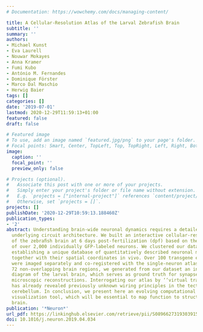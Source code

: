 ```yaml
---
# Documentation: https://wowchemy.com/docs/managing-content/

title: A Cellular-Resolution Atlas of the Larval Zebrafish Brain
subtitle: ''
summary: ''
authors:
- Michael Kunst
- Eva Laurell
- Nouwar Mokayes
- Anna Kramer
- Fumi Kubo
- António M. Fernandes
- Dominique Förster
- Marco Dal Maschio
- Herwig Baier
tags: []
categories: []
date: '2019-07-01'
lastmod: 2020-12-29T11:59:13+01:00
featured: false
draft: false

# Featured image
# To use, add an image named `featured.jpg/png` to your page's folder.
# Focal points: Smart, Center, TopLeft, Top, TopRight, Left, Right, BottomLeft, Bottom, BottomRight.
image:
  caption: ''
  focal_point: ''
  preview_only: false

# Projects (optional).
#   Associate this post with one or more of your projects.
#   Simply enter your project's folder or file name without extension.
#   E.g. `projects = ["internal-project"]` references `content/project/deep-learning/index.md`.
#   Otherwise, set `projects = []`.
projects: []
publishDate: '2020-12-29T10:59:13.188460Z'
publication_types:
- '2'
abstract: Understanding brain-wide neuronal dynamics requires a detailed map of the
  underlying circuit architecture. We built an interactive cellular-resolution atlas
  of the zebraﬁsh brain at 6 days post-fertilization (dpf) based on the reconstructions
  of over 2,000 individually GFP-labeled neurons. We clustered our dataset in ‘‘morphotypes,’’
  establishing a unique database of quantitatively described neuronal morphologies
  together with their spatial coordinates in vivo. Over 100 transgene expression patterns
  were imaged separately and co-registered with the single-neuron atlas. By annotating
  72 non-overlapping brain regions, we generated from our dataset an inter-areal wiring
  diagram of the larval brain, which serves as ground truth for synapse-scale, electron
  microscopic reconstructions. Interrogating our atlas by ‘‘virtual tract tracing’’
  has already revealed previously unknown wiring principles in the tectum and the
  cerebellum. In conclusion, we present here an evolving computational resource and
  visualization tool, which will be essential to map function to structure in a vertebrate
  brain.
publication: '*Neuron*'
url_pdf: https://linkinghub.elsevier.com/retrieve/pii/S0896627319303915
doi: 10.1016/j.neuron.2019.04.034
---
```

